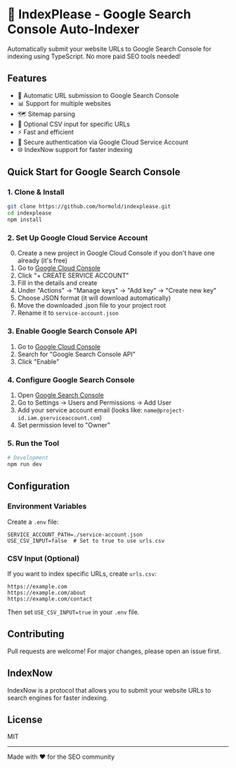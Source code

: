 # 🚀 IndexPlease - Google Search Console Auto-Indexer

Automatically submit your website URLs to Google Search Console for indexing using TypeScript. No more paid SEO tools needed!

## Features

- 🔄 Automatic URL submission to Google Search Console
- 📊 Support for multiple websites
- 🗺️ Sitemap parsing
- 📑 Optional CSV input for specific URLs
- ⚡ Fast and efficient
- 🔐 Secure authentication via Google Cloud Service Account
- 🌐 IndexNow support for faster indexing

## Quick Start for Google Search Console

### 1. Clone & Install

```bash
git clone https://github.com/hormold/indexplease.git
cd indexplease
npm install
```

### 2. Set Up Google Cloud Service Account

0. Create a new project in Google Cloud Console if you don't have one already (it's free)
1. Go to [Google Cloud Console](https://console.cloud.google.com/iam-admin/serviceaccounts)
2. Click "+ CREATE SERVICE ACCOUNT"
3. Fill in the details and create
4. Under "Actions" → "Manage keys" → "Add key" → "Create new key"
5. Choose JSON format (it will download automatically)
6. Move the downloaded .json file to your project root
7. Rename it to `service-account.json`

### 3. Enable Google Search Console API	

1. Go to [Google Cloud Console](https://console.cloud.google.com/apis/library)
2. Search for "Google Search Console API"
3. Click "Enable"

### 4. Configure Google Search Console

1. Open [Google Search Console](https://search.google.com/search-console)
2. Go to Settings → Users and Permissions → Add User
3. Add your service account email (looks like: `name@project-id.iam.gserviceaccount.com`)
4. Set permission level to "Owner"

### 5. Run the Tool

```bash
# Development
npm run dev
```

## Configuration

### Environment Variables

Create a `.env` file:

```env
SERVICE_ACCOUNT_PATH=./service-account.json
USE_CSV_INPUT=false  # Set to true to use urls.csv
```

### CSV Input (Optional)

If you want to index specific URLs, create `urls.csv`:

```csv
https://example.com
https://example.com/about
https://example.com/contact
```

Then set `USE_CSV_INPUT=true` in your `.env` file.

## Contributing

Pull requests are welcome! For major changes, please open an issue first.

## IndexNow

IndexNow is a protocol that allows you to submit your website URLs to search engines for faster indexing.


## License

MIT

---
Made with ❤️ for the SEO community